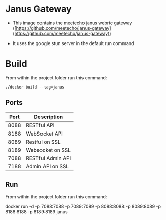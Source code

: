 # Janus Gateway

-   This image contains the meetecho janus webrtc gateway  ([https://github.com/meetecho/janus-gateway](https://github.com/meetecho/janus-gateway))

-   It uses the google stun server in the default run command

# Build
From within the project folder run this command:

    ./docker build --tag=janus


## Ports

| Port   | Description       |
|--------|-------------------|
| 8088   | RESTful API       |
| 8188   | WebSocket API     |
| 8089   | Restful on SSL    |
| 8189   | Websocket on SSL  |
| 7088   | RESTful Admin API |
| 7188   | Admin API on SSL  |

## Run
From within the project folder run this command:

docker run -d -p 7088:7088 -p 7089:7089 -p 8088:8088 -p 8089:8089 -p 8188:8188 -p 8189:8189 janus
